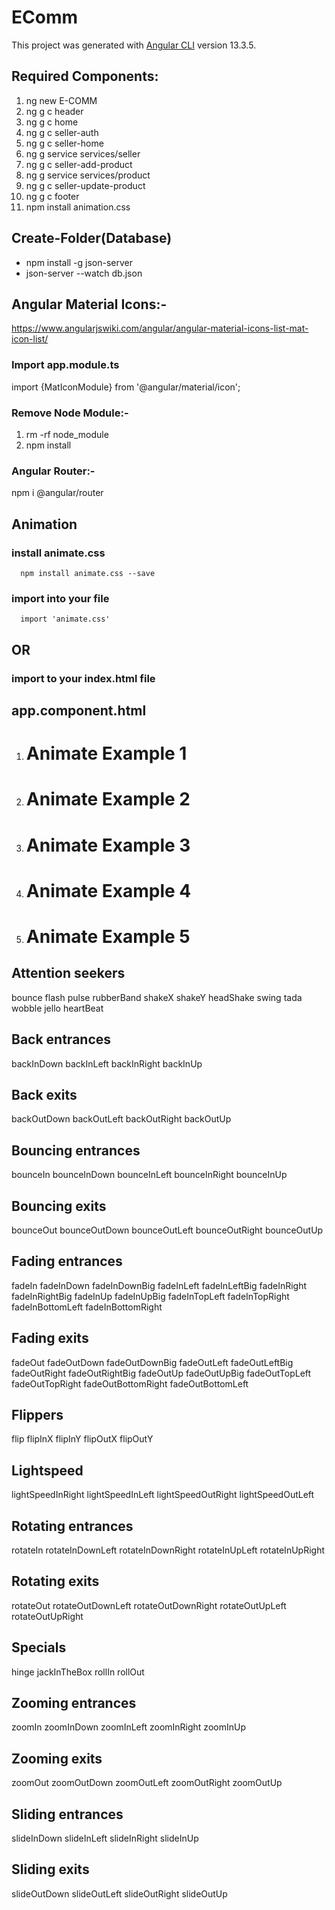 # EComm

This project was generated with [Angular CLI](https://github.com/angular/angular-cli) version 13.3.5.

## Required Components:
1) ng new E-COMM
2) ng g c header
3) ng g c home
4) ng g c seller-auth
5) ng g c seller-home
6) ng g service services/seller
7) ng g c seller-add-product
8) ng g service services/product
9) ng g c seller-update-product
10) ng g c footer
11) npm install animation.css
## Create-Folder(Database)
- npm install -g json-server
- json-server --watch db.json


## Angular Material Icons:-

https://www.angularjswiki.com/angular/angular-material-icons-list-mat-icon-list/


### Import app.module.ts

import {MatIconModule} from '@angular/material/icon';



### Remove Node Module:-
 1) rm -rf node_module
 2) npm install

### Angular Router:-
npm i @angular/router


## Animation
### install animate.css
      npm install animate.css --save


### import into your file
      import 'animate.css'

## OR
### import to your index.html file
 <link rel="stylesheet" href="https://cdnjs.cloudflare.com/ajax/libs/animate.css/4.1.1/animate.min.css" />
 
 ## app.component.html
 1) <h1 class="animate__animated animate__bounce">Animate Example 1</h1>
 
 2) <h1 class="animate__animated animate__flash animate__delay-2s">Animate Example 2</h1>
 
 3) <h1 class="animate__animated animate__backInDown animate__faster">Animate Example 3</h1>
 
 4) <h1 class="animate__animated animate__fadeInLeft animate__repeat-2">Animate Example 4</h1>
 
 5) <h1 class="animate__animated animate__flip animate__delay-2s animate__repeat-2">Animate Example 5</h1>
 

## Attention seekers
bounce
flash
pulse
rubberBand
shakeX
shakeY
headShake
swing
tada
wobble
jello
heartBeat

## Back entrances
backInDown
backInLeft
backInRight
backInUp

## Back exits
backOutDown
backOutLeft
backOutRight
backOutUp

## Bouncing entrances
bounceIn
bounceInDown
bounceInLeft
bounceInRight
bounceInUp

## Bouncing exits
bounceOut
bounceOutDown
bounceOutLeft
bounceOutRight
bounceOutUp 

## Fading entrances
fadeIn
fadeInDown
fadeInDownBig
fadeInLeft
fadeInLeftBig
fadeInRight
fadeInRightBig
fadeInUp
fadeInUpBig
fadeInTopLeft
fadeInTopRight
fadeInBottomLeft
fadeInBottomRight

## Fading exits
fadeOut
fadeOutDown
fadeOutDownBig
fadeOutLeft
fadeOutLeftBig
fadeOutRight
fadeOutRightBig
fadeOutUp
fadeOutUpBig
fadeOutTopLeft
fadeOutTopRight
fadeOutBottomRight
fadeOutBottomLeft

## Flippers
flip
flipInX
flipInY
flipOutX
flipOutY

## Lightspeed
lightSpeedInRight
lightSpeedInLeft
lightSpeedOutRight
lightSpeedOutLeft

## Rotating entrances
rotateIn
rotateInDownLeft
rotateInDownRight
rotateInUpLeft
rotateInUpRight

## Rotating exits
rotateOut
rotateOutDownLeft
rotateOutDownRight
rotateOutUpLeft
rotateOutUpRight 
 
## Specials
hinge
jackInTheBox
rollIn
rollOut 

## Zooming entrances
zoomIn
zoomInDown
zoomInLeft
zoomInRight
zoomInUp

## Zooming exits
zoomOut
zoomOutDown
zoomOutLeft
zoomOutRight
zoomOutUp

## Sliding entrances
slideInDown
slideInLeft
slideInRight
slideInUp

## Sliding exits
slideOutDown
slideOutLeft
slideOutRight
slideOutUp
